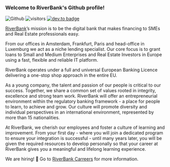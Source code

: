 ### Welcome to RiverBank's Github profile!

![Github](https://img.shields.io/github/followers/RiverBank-Eu?style=social) ![visitors](https://visitor-badge.laobi.icu/badge?page_id=RiverBank-Eu.RiverBank-Eu) [![dev.to badge](https://img.shields.io/badge/-RiverBank-%230177B5?style=flat&logo=linkedin)](https://www.linkedin.com/company/riverbank-s.a./)

[RiverBank]’s mission is to be the digital bank that makes financing to SMEs and Real Estate professionals easy. 

From our offices in Amsterdam, Frankfurt, Paris and head-office in Luxemburg we act as a niche lending specialist. Our core focus is to grant loans to Small and Medium Enterprises and Real Estate Investors in Europe using a fast, flexible and reliable IT platform. 

RiverBank operates under a full and universal European Banking Licence delivering a one-stop shop approach in the entire EU. 

As a young company, the talent and passion of our people is critical to our success. Together, we share a common set of values rooted in integrity, excellence and strong team work. RiverBank will offer an entrepreneurial environment within the regulatory banking framework - a place for people to learn, to achieve and grow. Our culture will promote diversity and individual perspectives in an international environment, represented by more than 15 nationalities. 

At RiverBank, we cherish our employees and foster a culture of learning and improvement. From your first day - where you will join a dedicated program to ensure your integration is successful - until many years later, you will be given the required resources to develop personally so that your career at RiverBank gives you a meaningful and lifelong learning experience. 

We are hiring! :rocket: Go to [RiverBank Carreers] for more information.

[RiverBank]: https://www.riverbank.eu/
[RiverBank Carreers]: https://www.riverbank.eu/careers
